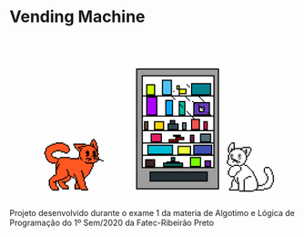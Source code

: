 # Vending Machine

![maquininha](https://github.com/pah-10/VendingMachine/blob/main/Img/pixil-gif-drawing.gif)

Projeto desenvolvido durante o exame 1 da materia de Algotimo e Lógica de Programação do 1º Sem/2020 da Fatec-Ribeirão Preto
